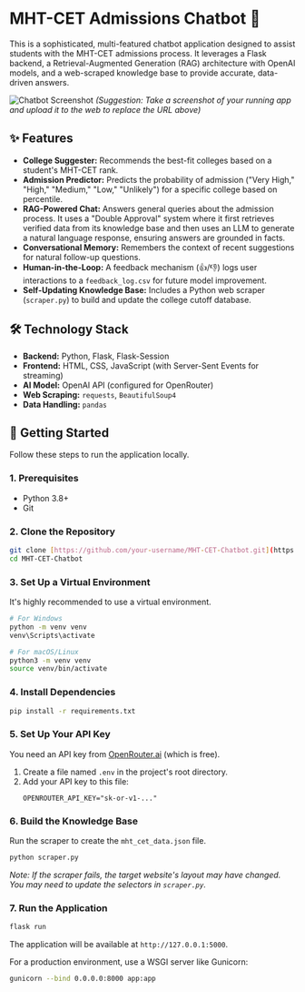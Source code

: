 # MHT-CET Admissions Chatbot 🤖

This is a sophisticated, multi-featured chatbot application designed to assist students with the MHT-CET admissions process. It leverages a Flask backend, a Retrieval-Augmented Generation (RAG) architecture with OpenAI models, and a web-scraped knowledge base to provide accurate, data-driven answers.

![Chatbot Screenshot](https://user-images.githubusercontent.com/your-image-url-here.png) 
*(Suggestion: Take a screenshot of your running app and upload it to the web to replace the URL above)*

## ✨ Features

* **College Suggester:** Recommends the best-fit colleges based on a student's MHT-CET rank.
* **Admission Predictor:** Predicts the probability of admission ("Very High," "High," "Medium," "Low," "Unlikely") for a specific college based on percentile.
* **RAG-Powered Chat:** Answers general queries about the admission process. It uses a "Double Approval" system where it first retrieves verified data from its knowledge base and then uses an LLM to generate a natural language response, ensuring answers are grounded in facts.
* **Conversational Memory:** Remembers the context of recent suggestions for natural follow-up questions.
* **Human-in-the-Loop:** A feedback mechanism (👍/👎) logs user interactions to a `feedback_log.csv` for future model improvement.
* **Self-Updating Knowledge Base:** Includes a Python web scraper (`scraper.py`) to build and update the college cutoff database.

## 🛠️ Technology Stack

* **Backend:** Python, Flask, Flask-Session
* **Frontend:** HTML, CSS, JavaScript (with Server-Sent Events for streaming)
* **AI Model:** OpenAI API (configured for OpenRouter)
* **Web Scraping:** `requests`, `BeautifulSoup4`
* **Data Handling:** `pandas`

## 🚀 Getting Started

Follow these steps to run the application locally.

### 1. Prerequisites

* Python 3.8+
* Git

### 2. Clone the Repository

```bash
git clone [https://github.com/your-username/MHT-CET-Chatbot.git](https://github.com/your-username/MHT-CET-Chatbot.git)
cd MHT-CET-Chatbot
```

### 3. Set Up a Virtual Environment

It's highly recommended to use a virtual environment.

```bash
# For Windows
python -m venv venv
venv\Scripts\activate

# For macOS/Linux
python3 -m venv venv
source venv/bin/activate
```

### 4. Install Dependencies

```bash
pip install -r requirements.txt
```

### 5. Set Up Your API Key

You need an API key from [OpenRouter.ai](https://openrouter.ai) (which is free).

1.  Create a file named `.env` in the project's root directory.
2.  Add your API key to this file:
    ```
    OPENROUTER_API_KEY="sk-or-v1-..."
    ```

### 6. Build the Knowledge Base

Run the scraper to create the `mht_cet_data.json` file.
```bash
python scraper.py
```
*Note: If the scraper fails, the target website's layout may have changed. You may need to update the selectors in `scraper.py`.*

### 7. Run the Application

```bash
flask run
```
The application will be available at `http://127.0.0.1:5000`.

For a production environment, use a WSGI server like Gunicorn:
```bash
gunicorn --bind 0.0.0.0:8000 app:app
```
